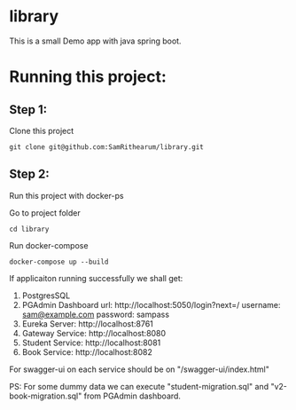 # library

This is a small Demo app with java spring boot.

# Running this project:

## Step 1:

Clone this project

```
git clone git@github.com:SamRithearum/library.git
```

## Step 2:

Run this project with docker-ps

Go to project folder

```
cd library
```

Run docker-compose

```
docker-compose up --build
```

If applicaiton running successfully we shall get:

1. PostgresSQL
2. PGAdmin Dashboard
   url: http://localhost:5050/login?next=/
   username: sam@example.com
   password: sampass
3. Eureka Server: http://localhost:8761
4. Gateway Service: http://localhost:8080
5. Student Service: http://localhost:8081
6. Book Service: http://localhost:8082

For swagger-ui on each service should be on "/swagger-ui/index.html"

PS: For some dummy data we can execute "student-migration.sql" and "v2-book-migration.sql" from PGAdmin dashboard.
